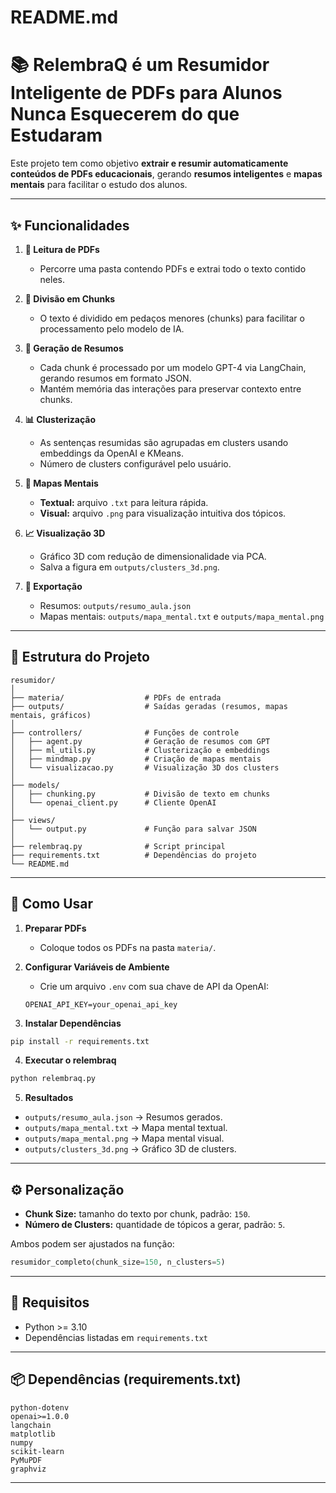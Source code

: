 # README.md

# 📚 RelembraQ é um Resumidor Inteligente de PDFs para Alunos Nunca Esquecerem do que Estudaram

Este projeto tem como objetivo **extrair e resumir automaticamente conteúdos de PDFs educacionais**, gerando **resumos inteligentes** e **mapas mentais** para facilitar o estudo dos alunos.

---

## ✨ Funcionalidades

1. **📄 Leitura de PDFs**

   * Percorre uma pasta contendo PDFs e extrai todo o texto contido neles.

2. **📝 Divisão em Chunks**

   * O texto é dividido em pedaços menores (chunks) para facilitar o processamento pelo modelo de IA.

3. **🤖 Geração de Resumos**

   * Cada chunk é processado por um modelo GPT-4 via LangChain, gerando resumos em formato JSON.
   * Mantém memória das interações para preservar contexto entre chunks.

4. **📊 Clusterização**

   * As sentenças resumidas são agrupadas em clusters usando embeddings da OpenAI e KMeans.
   * Número de clusters configurável pelo usuário.

5. **🧠 Mapas Mentais**

   * **Textual:** arquivo `.txt` para leitura rápida.
   * **Visual:** arquivo `.png` para visualização intuitiva dos tópicos.

6. **📈 Visualização 3D**

   * Gráfico 3D com redução de dimensionalidade via PCA.
   * Salva a figura em `outputs/clusters_3d.png`.

7. **💾 Exportação**

   * Resumos: `outputs/resumo_aula.json`
   * Mapas mentais: `outputs/mapa_mental.txt` e `outputs/mapa_mental.png`

---

## 📁 Estrutura do Projeto

```
resumidor/
│
├── materia/                  # PDFs de entrada
├── outputs/                  # Saídas geradas (resumos, mapas mentais, gráficos)
│
├── controllers/              # Funções de controle
│   ├── agent.py              # Geração de resumos com GPT
│   ├── ml_utils.py           # Clusterização e embeddings
│   ├── mindmap.py            # Criação de mapas mentais
│   └── visualizacao.py       # Visualização 3D dos clusters
│
├── models/
│   ├── chunking.py           # Divisão de texto em chunks
│   └── openai_client.py      # Cliente OpenAI
│
├── views/
│   └── output.py             # Função para salvar JSON
│
├── relembraq.py              # Script principal
├── requirements.txt          # Dependências do projeto
└── README.md
```

---

## 🚀 Como Usar

1. **Preparar PDFs**

   * Coloque todos os PDFs na pasta `materia/`.

2. **Configurar Variáveis de Ambiente**

   * Crie um arquivo `.env` com sua chave de API da OpenAI:

   ```
   OPENAI_API_KEY=your_openai_api_key
   ```

3. **Instalar Dependências**

```bash
pip install -r requirements.txt
```

4. **Executar o relembraq**

```bash
python relembraq.py
```

5. **Resultados**

* `outputs/resumo_aula.json` → Resumos gerados.
* `outputs/mapa_mental.txt` → Mapa mental textual.
* `outputs/mapa_mental.png` → Mapa mental visual.
* `outputs/clusters_3d.png` → Gráfico 3D de clusters.

---

## ⚙️ Personalização

* **Chunk Size:** tamanho do texto por chunk, padrão: `150`.
* **Número de Clusters:** quantidade de tópicos a gerar, padrão: `5`.

Ambos podem ser ajustados na função:

```python
resumidor_completo(chunk_size=150, n_clusters=5)
```

---

## 📝 Requisitos

* Python >= 3.10
* Dependências listadas em `requirements.txt`

---

## 📦 Dependências (requirements.txt)

```
python-dotenv
openai>=1.0.0
langchain
matplotlib
numpy
scikit-learn
PyMuPDF
graphviz
```

---
